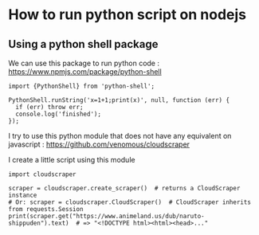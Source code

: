 # How to run python script on nodejs

## Using a python shell package

We can use this package to run python code :
https://www.npmjs.com/package/python-shell

```
import {PythonShell} from 'python-shell';

PythonShell.runString('x=1+1;print(x)', null, function (err) {
  if (err) throw err;
  console.log('finished');
});
```

I try to use this python module that does not have any equivalent on javascript :
https://github.com/venomous/cloudscraper

I create a little script using this module
```
import cloudscraper

scraper = cloudscraper.create_scraper()  # returns a CloudScraper instance
# Or: scraper = cloudscraper.CloudScraper()  # CloudScraper inherits from requests.Session
print(scraper.get("https://www.animeland.us/dub/naruto-shippuden").text)  # => "<!DOCTYPE html><html><head>..."
```
